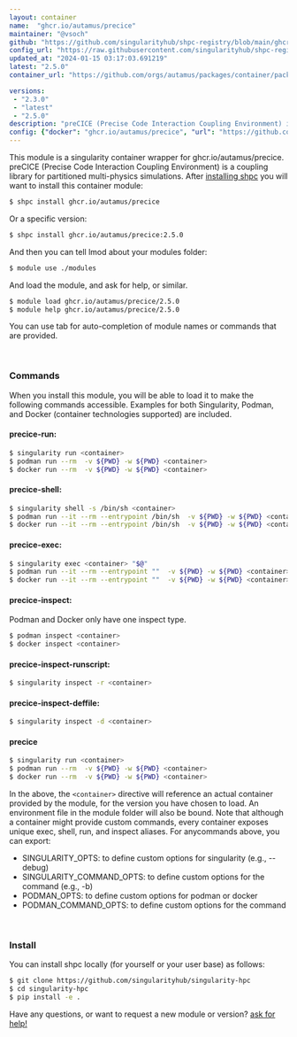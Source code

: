 ```yaml
---
layout: container
name:  "ghcr.io/autamus/precice"
maintainer: "@vsoch"
github: "https://github.com/singularityhub/shpc-registry/blob/main/ghcr.io/autamus/precice/container.yaml"
config_url: "https://raw.githubusercontent.com/singularityhub/shpc-registry/main/ghcr.io/autamus/precice/container.yaml"
updated_at: "2024-01-15 03:17:03.691219"
latest: "2.5.0"
container_url: "https://github.com/orgs/autamus/packages/container/package/precice"

versions:
 - "2.3.0"
 - "latest"
 - "2.5.0"
description: "preCICE (Precise Code Interaction Coupling Environment) is a coupling library for partitioned multi-physics simulations."
config: {"docker": "ghcr.io/autamus/precice", "url": "https://github.com/orgs/autamus/packages/container/package/precice", "maintainer": "@vsoch", "description": "preCICE (Precise Code Interaction Coupling Environment) is a coupling library for partitioned multi-physics simulations.", "latest": {"2.5.0": "sha256:3fe9ff151539e8b39167a4975e081b9354f08952f81698297791af04fa4cbee1"}, "tags": {"2.3.0": "sha256:db852191deef9d69768eef52d0740d8fd9c401a0c8dff50c68d28c01e3c461d9", "latest": "sha256:3fe9ff151539e8b39167a4975e081b9354f08952f81698297791af04fa4cbee1", "2.5.0": "sha256:3fe9ff151539e8b39167a4975e081b9354f08952f81698297791af04fa4cbee1"}}
---
```


This module is a singularity container wrapper for ghcr.io/autamus/precice.
preCICE (Precise Code Interaction Coupling Environment) is a coupling library for partitioned multi-physics simulations.
After [installing shpc](#install) you will want to install this container module:


```bash
$ shpc install ghcr.io/autamus/precice
```

Or a specific version:

```bash
$ shpc install ghcr.io/autamus/precice:2.5.0
```

And then you can tell lmod about your modules folder:

```bash
$ module use ./modules
```

And load the module, and ask for help, or similar.

```bash
$ module load ghcr.io/autamus/precice/2.5.0
$ module help ghcr.io/autamus/precice/2.5.0
```

You can use tab for auto-completion of module names or commands that are provided.

<br>

### Commands

When you install this module, you will be able to load it to make the following commands accessible.
Examples for both Singularity, Podman, and Docker (container technologies supported) are included.

#### precice-run:

```bash
$ singularity run <container>
$ podman run --rm  -v ${PWD} -w ${PWD} <container>
$ docker run --rm  -v ${PWD} -w ${PWD} <container>
```

#### precice-shell:

```bash
$ singularity shell -s /bin/sh <container>
$ podman run --it --rm --entrypoint /bin/sh  -v ${PWD} -w ${PWD} <container>
$ docker run --it --rm --entrypoint /bin/sh  -v ${PWD} -w ${PWD} <container>
```

#### precice-exec:

```bash
$ singularity exec <container> "$@"
$ podman run --it --rm --entrypoint ""  -v ${PWD} -w ${PWD} <container> "$@"
$ docker run --it --rm --entrypoint ""  -v ${PWD} -w ${PWD} <container> "$@"
```

#### precice-inspect:

Podman and Docker only have one inspect type.

```bash
$ podman inspect <container>
$ docker inspect <container>
```

#### precice-inspect-runscript:

```bash
$ singularity inspect -r <container>
```

#### precice-inspect-deffile:

```bash
$ singularity inspect -d <container>
```



#### precice

```bash
$ singularity run <container>
$ podman run --rm  -v ${PWD} -w ${PWD} <container>
$ docker run --rm  -v ${PWD} -w ${PWD} <container>
```


In the above, the `<container>` directive will reference an actual container provided
by the module, for the version you have chosen to load. An environment file in the
module folder will also be bound. Note that although a container
might provide custom commands, every container exposes unique exec, shell, run, and
inspect aliases. For anycommands above, you can export:

 - SINGULARITY_OPTS: to define custom options for singularity (e.g., --debug)
 - SINGULARITY_COMMAND_OPTS: to define custom options for the command (e.g., -b)
 - PODMAN_OPTS: to define custom options for podman or docker
 - PODMAN_COMMAND_OPTS: to define custom options for the command

<br>

### Install

You can install shpc locally (for yourself or your user base) as follows:

```bash
$ git clone https://github.com/singularityhub/singularity-hpc
$ cd singularity-hpc
$ pip install -e .
```

Have any questions, or want to request a new module or version? [ask for help!](https://github.com/singularityhub/singularity-hpc/issues)